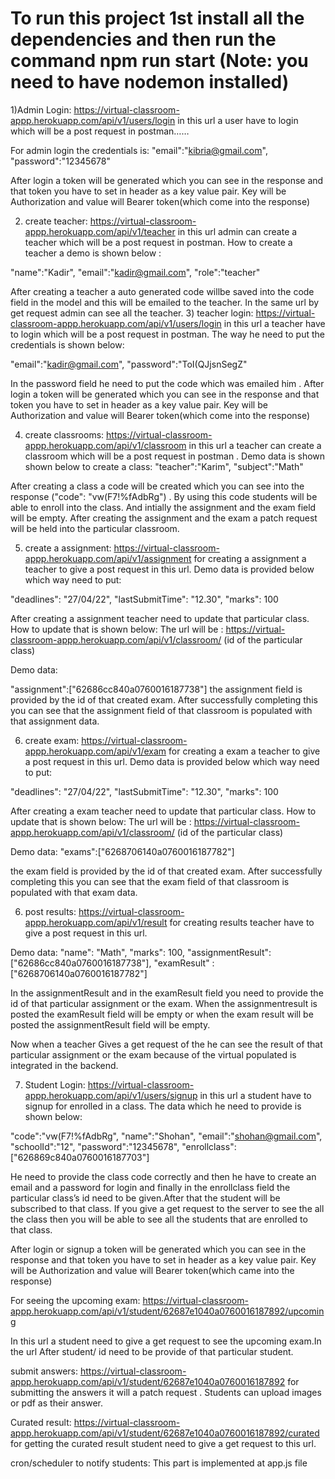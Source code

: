 #  To run this project 1st install all the dependencies and then run the command npm run start  (Note: you need to have nodemon installed)


1)Admin Login:  https://virtual-classroom-appp.herokuapp.com/api/v1/users/login        in this url a user have to login which will be a post request in postman……

For admin login the credentials is: 
"email":"kibria@gmail.com",
"password":"12345678"





After login a token will be generated which you can see in the response and that token you have to set in header as a key value pair. Key will be Authorization and value will Bearer token(which come into the response) 

2) create teacher: https://virtual-classroom-appp.herokuapp.com/api/v1/teacher       in this url admin can create a teacher which will be a post request in postman. How to create a teacher a demo is shown below :

"name":"Kadir",
"email":"kadir@gmail.com",
"role":"teacher"

After creating a teacher a auto generated code willbe saved into the code field in the model and this will be emailed to the teacher. 
In the same url by get request admin can see all the teacher.
3) teacher login: https://virtual-classroom-appp.herokuapp.com/api/v1/users/login in this url a teacher have to login which will be a post request in postman. The way he need to put the credentials is shown below:

"email":"kadir@gmail.com",
"password":"ToI(QJjsnSegZ"

In the password field he need to put the code which was emailed him
.
After login a token will be generated which you can see in the response and that token you have to set in header as a key value pair. Key will be Authorization and value will Bearer token(which come into the response)

4) create classrooms: https://virtual-classroom-appp.herokuapp.com/api/v1/classroom in this url a teacher can create a classroom which will be a post request in postman .  Demo data is shown shown below to create a class: 
"teacher":"Karim",
"subject":"Math"


After creating a class a code will be created which you can see into the response ("code": "vw(F7!%fAdbRg")
. By using this code students will be able to enroll into the class. And intially the assignment and the exam field will be empty. After creating the assignment and the exam a patch request will be held into the particular classroom.

5) create a assignment: https://virtual-classroom-appp.herokuapp.com/api/v1/assignment for creating a assignment a teacher to give a post request in this url. Demo data is provided below which way need to put:

  "deadlines": "27/04/22",
    "lastSubmitTime": "12.30",
    "marks": 100

After creating a assignment teacher need to update that particular class. How to update that is shown below: 
  The url will be : https://virtual-classroom-appp.herokuapp.com/api/v1/classroom/ (id of the particular class)

Demo data: 
 
"assignment":["62686cc840a0760016187738"]
the assignment field is provided by the id of that created exam.
After successfully completing this you can see that the assignment field of that classroom is populated with that assignment data.


6) create exam: https://virtual-classroom-appp.herokuapp.com/api/v1/exam for creating a exam a teacher to give a post request in this url. Demo data is provided below which way need to put:

  "deadlines": "27/04/22",
    "lastSubmitTime": "12.30",
    "marks": 100

After creating a exam teacher need to update that particular class. How to update that is shown below: 
  The url will be : https://virtual-classroom-appp.herokuapp.com/api/v1/classroom/ (id of the particular class)

Demo data: 
"exams":["6268706140a0760016187782"]

the exam field is provided by the id of that created exam.
After successfully completing this you can see that the exam field of that classroom is populated with that exam data.


6) post results: https://virtual-classroom-appp.herokuapp.com/api/v1/result for creating results teacher have to give a post  request in this url. 




Demo data:
 "name": "Math",
    "marks": 100,
    "assignmentResult":["62686cc840a0760016187738"],
    "examResult" :["6268706140a0760016187782"]


In the assignmentResult and in the examResult field you need to provide the id of that particular assignment or the exam. When the assignmentresult  is posted the examResult field will be empty or when the exam result will be posted the assignmentResult field  will be empty.

Now when a teacher Gives a get  request of the he can see the result of that particular assignment or the exam because of the virtual populated is integrated in the backend.

7) Student Login: https://virtual-classroom-appp.herokuapp.com/api/v1/users/signup in this url a student have to signup for enrolled in a class. The data which he need to provide is shown below: 

  "code":"vw(F7!%fAdbRg",
  "name":"Shohan",
  "email":"shohan@gmail.com",
  "schoolId":"12",
  "password":"12345678",
  "enrollclass":["626869c840a0760016187703"]
 

He need to provide the class code correctly and then he have to create an email and a password for login and finally in the enrollclass field the particular class’s id need to be given.After that the student will be subscribed to that class. If you give a get request to the server to see the all the class then you will be able to see all the students that are enrolled to that class.

After login or signup  a token will be generated which you can see in the response and that token you have to set in header as a key value pair. Key will be Authorization and value will Bearer token(which came into the response)

For seeing the upcoming exam: https://virtual-classroom-appp.herokuapp.com/api/v1/student/62687e1040a0760016187892/upcoming 

In this url a student need to give a get request to see the upcoming exam.In the url  After student/ id need to be provide of that particular student.


submit answers: https://virtual-classroom-appp.herokuapp.com/api/v1/student/62687e1040a0760016187892  for submitting the answers it will a patch request . Students can upload images or pdf as their answer.


Curated result:  https://virtual-classroom-appp.herokuapp.com/api/v1/student/62687e1040a0760016187892/curated for getting the curated result student need to give a get request to this url.

cron/scheduler to notify students: This part is implemented at app.js file
